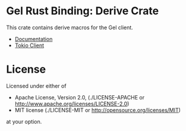 Gel Rust Binding: Derive Crate
==============================

This crate contains derive macros for the Gel client.

* [Documentation](https://docs.rs/gel-derive)
* [Tokio Client](https://docs.rs/gel-tokio)


License
=======

Licensed under either of

* Apache License, Version 2.0,
  (./LICENSE-APACHE or http://www.apache.org/licenses/LICENSE-2.0)
* MIT license (./LICENSE-MIT or http://opensource.org/licenses/MIT)

at your option.
